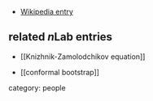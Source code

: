 
* [Wikipedia entry](http://en.wikipedia.org/wiki/Alexander_Zamolodchikov)

## related $n$Lab entries

* [[Knizhnik-Zamolodchikov equation]]

* [[conformal bootstrap]]

category: people


